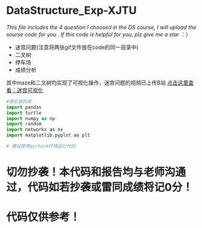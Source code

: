 # DataStructure_Exp-XJTU
  *This file includes the 4 question I choosed in the DS course, I will upload the sourse code for you . If this code is helpful for you, plz give me a star* ：）

 *  迷宫问题(注意将两张gif文件放在code的同一目录中) 
 *  二叉树
 *  停车场
 *  成绩分析

其中maze和二叉树均实现了可视化操作，迷宫问题的视频已上传B站
 [点击这里查看：迷宫可视化](https://www.bilibili.com/video/BV1s54y1t71B)

```python
#需安装的库
import pandas
import turtle
import numpy as np
import random
import networkx as nx
import matplotlib.pyplot as plt

# 建议使用pycharm环境运行代码
```

# **切勿抄袭！本代码和报告均与老师沟通过，代码如若抄袭或雷同成绩将记0分！**   

# **代码仅供参考！**
